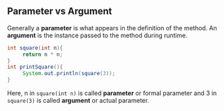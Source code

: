 

## Parameter vs Argument
   Generally a **parameter** is what appears in the definition of the method. An **argument** is the instance passed to the method during runtime.
   ```java
   int square(int n){
        return n * n;
   }
   int printSquare(){
        System.out.println(square(3));
   }
```
   Here, n in ```square(int n)``` is called **parameter** or formal parameter and 3 in ```square(3)``` is called **argument** or actual parameter.
   
   
